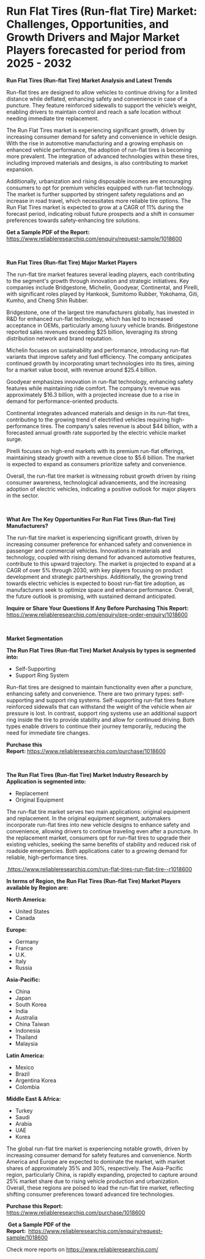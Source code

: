 <p><h1>Run Flat Tires (Run-flat Tire) Market: Challenges, Opportunities, and Growth Drivers and Major Market Players forecasted for period from 2025 - 2032</h1></p><p><strong>Run Flat Tires (Run-flat Tire) Market Analysis and Latest Trends</strong></p>
<p><p>Run-flat tires are designed to allow vehicles to continue driving for a limited distance while deflated, enhancing safety and convenience in case of a puncture. They feature reinforced sidewalls to support the vehicle’s weight, enabling drivers to maintain control and reach a safe location without needing immediate tire replacement.</p><p>The Run Flat Tires market is experiencing significant growth, driven by increasing consumer demand for safety and convenience in vehicle design. With the rise in automotive manufacturing and a growing emphasis on enhanced vehicle performance, the adoption of run-flat tires is becoming more prevalent. The integration of advanced technologies within these tires, including improved materials and designs, is also contributing to market expansion.</p><p>Additionally, urbanization and rising disposable incomes are encouraging consumers to opt for premium vehicles equipped with run-flat technology. The market is further supported by stringent safety regulations and an increase in road travel, which necessitates more reliable tire options. The Run Flat Tires market is expected to grow at a CAGR of 11% during the forecast period, indicating robust future prospects and a shift in consumer preferences towards safety-enhancing tire solutions.</p></p>
<p><strong>Get a Sample PDF of the Report:&nbsp;</strong> <a href="https://www.reliableresearchiq.com/enquiry/request-sample/1018600?utm_campaign=3505&utm_medium=2&utm_source=Github&utm_content=ia&utm_term=21032025&utm_id=run-flat-tires-run-flat-tire">https://www.reliableresearchiq.com/enquiry/request-sample/1018600</a></p>
<p>&nbsp;</p>
<p><strong>Run Flat Tires (Run-flat Tire) Major Market Players</strong></p>
<p><p>The run-flat tire market features several leading players, each contributing to the segment's growth through innovation and strategic initiatives. Key companies include Bridgestone, Michelin, Goodyear, Continental, and Pirelli, with significant roles played by Hankook, Sumitomo Rubber, Yokohama, Giti, Kumho, and Cheng Shin Rubber.</p><p>Bridgestone, one of the largest tire manufacturers globally, has invested in R&D for enhanced run-flat technology, which has led to increased acceptance in OEMs, particularly among luxury vehicle brands. Bridgestone reported sales revenues exceeding $25 billion, leveraging its strong distribution network and brand reputation.</p><p>Michelin focuses on sustainability and performance, introducing run-flat variants that improve safety and fuel efficiency. The company anticipates continued growth by incorporating smart technologies into its tires, aiming for a market value boost, with revenue around $25.4 billion.</p><p>Goodyear emphasizes innovation in run-flat technology, enhancing safety features while maintaining ride comfort. The company’s revenue was approximately $16.3 billion, with a projected increase due to a rise in demand for performance-oriented products.</p><p>Continental integrates advanced materials and design in its run-flat tires, contributing to the growing trend of electrified vehicles requiring high-performance tires. The company’s sales revenue is about $44 billion, with a forecasted annual growth rate supported by the electric vehicle market surge.</p><p>Pirelli focuses on high-end markets with its premium run-flat offerings, maintaining steady growth with a revenue close to $5.6 billion. The market is expected to expand as consumers prioritize safety and convenience.</p><p>Overall, the run-flat tire market is witnessing robust growth driven by rising consumer awareness, technological advancements, and the increasing adoption of electric vehicles, indicating a positive outlook for major players in the sector.</p></p>
<p>&nbsp;</p>
<p><strong>What Are The Key Opportunities For Run Flat Tires (Run-flat Tire) Manufacturers?</strong></p>
<p><p>The run-flat tire market is experiencing significant growth, driven by increasing consumer preference for enhanced safety and convenience in passenger and commercial vehicles. Innovations in materials and technology, coupled with rising demand for advanced automotive features, contribute to this upward trajectory. The market is projected to expand at a CAGR of over 5% through 2030, with key players focusing on product development and strategic partnerships. Additionally, the growing trend towards electric vehicles is expected to boost run-flat tire adoption, as manufacturers seek to optimize space and enhance performance. Overall, the future outlook is promising, with sustained demand anticipated.</p></p>
<p><strong>Inquire or Share Your Questions If Any Before Purchasing This Report:</strong> <a href="https://www.reliableresearchiq.com/enquiry/pre-order-enquiry/1018600?utm_campaign=3505&utm_medium=2&utm_source=Github&utm_content=ia&utm_term=21032025&utm_id=run-flat-tires-run-flat-tire">https://www.reliableresearchiq.com/enquiry/pre-order-enquiry/1018600</a></p>
<p>&nbsp;</p>
<p><strong>Market Segmentation</strong></p>
<p><strong>The Run Flat Tires (Run-flat Tire) Market Analysis by types is segmented into:</strong></p>
<p><ul><li>Self-Supporting</li><li>Support Ring System</li></ul></p>
<p><p>Run-flat tires are designed to maintain functionality even after a puncture, enhancing safety and convenience. There are two primary types: self-supporting and support ring systems. Self-supporting run-flat tires feature reinforced sidewalls that can withstand the weight of the vehicle when air pressure is lost. In contrast, support ring systems use an additional support ring inside the tire to provide stability and allow for continued driving. Both types enable drivers to continue their journey temporarily, reducing the need for immediate tire changes.</p></p>
<p><strong>Purchase this Report:&nbsp;</strong><a href="https://www.reliableresearchiq.com/purchase/1018600?utm_campaign=3505&utm_medium=2&utm_source=Github&utm_content=ia&utm_term=21032025&utm_id=run-flat-tires-run-flat-tire">https://www.reliableresearchiq.com/purchase/1018600</a></p>
<p>&nbsp;</p>
<p><strong>The Run Flat Tires (Run-flat Tire) Market Industry Research by Application is segmented into:</strong></p>
<p><ul><li>Replacement</li><li>Original Equipment</li></ul></p>
<p><p>The run-flat tire market serves two main applications: original equipment and replacement. In the original equipment segment, automakers incorporate run-flat tires into new vehicle designs to enhance safety and convenience, allowing drivers to continue traveling even after a puncture. In the replacement market, consumers opt for run-flat tires to upgrade their existing vehicles, seeking the same benefits of stability and reduced risk of roadside emergencies. Both applications cater to a growing demand for reliable, high-performance tires.</p></p>
<p><a href="https://www.reliableresearchiq.com/run-flat-tires-run-flat-tire--r1018600?utm_campaign=3505&utm_medium=2&utm_source=Github&utm_content=ia&utm_term=21032025&utm_id=run-flat-tires-run-flat-tire">&nbsp;https://www.reliableresearchiq.com/run-flat-tires-run-flat-tire--r1018600</a></p>
<p><strong>In terms of Region, the Run Flat Tires (Run-flat Tire) Market Players available by Region are:</strong></p>
<p>
    <p> <strong> North America: </strong>
        <ul>
            <li>United States</li>
            <li>Canada</li>
        </ul>
        </p> 
    <p> <strong> Europe: </strong>
        <ul>
            <li>Germany</li>
            <li>France</li>
            <li>U.K.</li>
            <li>Italy</li>
            <li>Russia</li>
        </ul>
        </p> 
    <p> <strong> Asia-Pacific: </strong>
        <ul>
            <li>China</li>
            <li>Japan</li>
            <li>South Korea</li>
            <li>India</li>
            <li>Australia</li>
            <li>China Taiwan</li>
            <li>Indonesia</li>
            <li>Thailand</li>
            <li>Malaysia</li>
        </ul>
        </p> 
    <p> <strong> Latin America: </strong>
        <ul>
            <li>Mexico</li>
            <li>Brazil</li>
            <li>Argentina Korea</li>
            <li>Colombia</li>
        </ul>
        </p> 
    <p> <strong> Middle East & Africa: </strong>
        <ul>
            <li>Turkey</li>
            <li>Saudi</li>
            <li>Arabia</li>
            <li>UAE</li>
            <li>Korea</li>
        </ul>
    </p>
    </p>
<p><p>The global run-flat tire market is experiencing notable growth, driven by increasing consumer demand for safety features and convenience. North America and Europe are expected to dominate the market, with market shares of approximately 35% and 30%, respectively. The Asia-Pacific region, particularly China, is rapidly expanding, projected to capture around 25% market share due to rising vehicle production and urbanization. Overall, these regions are poised to lead the run-flat tire market, reflecting shifting consumer preferences toward advanced tire technologies.</p></p>
<p><strong>Purchase this Report: </strong><a href="https://www.reliableresearchiq.com/purchase/1018600?utm_campaign=3505&utm_medium=2&utm_source=Github&utm_content=ia&utm_term=21032025&utm_id=run-flat-tires-run-flat-tire">https://www.reliableresearchiq.com/purchase/1018600</a></p>
<p>&nbsp;<strong>Get a Sample PDF of the Report:&nbsp;&nbsp;</strong><a href="https://www.reliableresearchiq.com/enquiry/request-sample/1018600?utm_campaign=3505&utm_medium=2&utm_source=Github&utm_content=ia&utm_term=21032025&utm_id=run-flat-tires-run-flat-tire">https://www.reliableresearchiq.com/enquiry/request-sample/1018600</a></p>
<p><strong></strong></p>
<p>Check more reports on <a href="https://www.reliableresearchiq.com/?utm_campaign=3505&utm_medium=2&utm_source=Github&utm_content=ia&utm_term=21032025&utm_id=run-flat-tires-run-flat-tire">https://www.reliableresearchiq.com/</a></p>